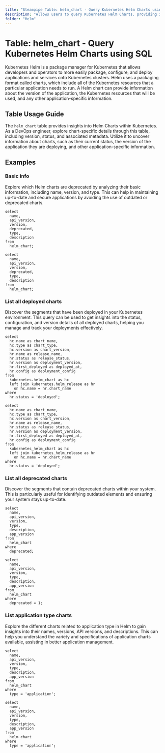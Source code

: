 ```yaml
---
title: "Steampipe Table: helm_chart - Query Kubernetes Helm Charts using SQL"
description: "Allows users to query Kubernetes Helm Charts, providing insights into chart details like its version, status, and associated metadata."
folder: "Helm"
---
```


# Table: helm_chart - Query Kubernetes Helm Charts using SQL

Kubernetes Helm is a package manager for Kubernetes that allows developers and operators to more easily package, configure, and deploy applications and services onto Kubernetes clusters. Helm uses a packaging format called charts, which include all of the Kubernetes resources that a particular application needs to run. A Helm chart can provide information about the version of the application, the Kubernetes resources that will be used, and any other application-specific information.

## Table Usage Guide

The `helm_chart` table provides insights into Helm Charts within Kubernetes. As a DevOps engineer, explore chart-specific details through this table, including version, status, and associated metadata. Utilize it to uncover information about charts, such as their current status, the version of the application they are deploying, and other application-specific information.

## Examples

### Basic info
Explore which Helm charts are deprecated by analyzing their basic information, including name, version, and type. This can help in maintaining up-to-date and secure applications by avoiding the use of outdated or deprecated charts.

```sql+postgres
select
  name,
  api_version,
  version,
  deprecated,
  type,
  description
from
  helm_chart;
```

```sql+sqlite
select
  name,
  api_version,
  version,
  deprecated,
  type,
  description
from
  helm_chart;
```

### List all deployed charts
Discover the segments that have been deployed in your Kubernetes environment. This query can be used to get insights into the status, configuration, and version details of all deployed charts, helping you manage and track your deployments effectively.

```sql+postgres
select
  hc.name as chart_name,
  hc.type as chart_type,
  hc.version as chart_version,
  hr.name as release_name,
  hr.status as release_status,
  hr.version as deployment_version,
  hr.first_deployed as deployed_at,
  hr.config as deployment_config
from
  kubernetes.helm_chart as hc
  left join kubernetes.helm_release as hr
    on hc.name = hr.chart_name
where
  hr.status = 'deployed';
```

```sql+sqlite
select
  hc.name as chart_name,
  hc.type as chart_type,
  hc.version as chart_version,
  hr.name as release_name,
  hr.status as release_status,
  hr.version as deployment_version,
  hr.first_deployed as deployed_at,
  hr.config as deployment_config
from
  kubernetes_helm_chart as hc
  left join kubernetes_helm_release as hr
    on hc.name = hr.chart_name
where
  hr.status = 'deployed';
```

### List all deprecated charts
Discover the segments that contain deprecated charts within your system. This is particularly useful for identifying outdated elements and ensuring your system stays up-to-date.

```sql+postgres
select
  name,
  api_version,
  version,
  type,
  description,
  app_version
from
  helm_chart
where
  deprecated;
```

```sql+sqlite
select
  name,
  api_version,
  version,
  type,
  description,
  app_version
from
  helm_chart
where
  deprecated = 1;
```

### List application type charts
Explore the different charts related to application type in Helm to gain insights into their names, versions, API versions, and descriptions. This can help you understand the variety and specifications of application charts available, assisting in better application management.

```sql+postgres
select
  name,
  api_version,
  version,
  type,
  description,
  app_version
from
  helm_chart
where
  type = 'application';
```

```sql+sqlite
select
  name,
  api_version,
  version,
  type,
  description,
  app_version
from
  helm_chart
where
  type = 'application';
```